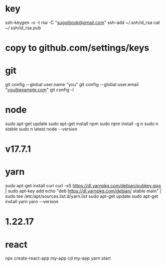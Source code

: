 key
===
ssh-keygen -o -t rsa -C "sugoibook@gmail.com"
ssh-add ~/.ssh/id_rsa
cat ~/.ssh/id_rsa.pub
# copy to github.com/settings/keys

git
===
git config --global user.name "you"
git config --global user.email "you@example.com"
git config -l

node
====
sudo apt-get update
sudo apt-get install npm
sudo npm install -g n
sudo n stable
sudo n latest
node --version
# v17.7.1

yarn
====
sudo apt-get install curl
curl -sS https://dl.yarnpkg.com/debian/pubkey.gpg | sudo apt-key add
echo "deb https://dl.yarnpkg.com/debian/ stable main" | sudo tee /etc/apt/sources.list.d/yarn.list
sudo apt-get update
sudo apt-get install yarn
yarn --version
# 1.22.17

react
=====
npx create-react-app my-app
cd my-app
yarn start
